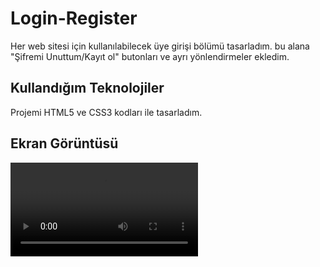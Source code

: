 <h1>Login-Register</h1>

Her web sitesi için kullanılabilecek üye girişi bölümü tasarladım.
bu alana "Şifremi Unuttum/Kayıt ol" butonları ve ayrı yönlendirmeler ekledim.

<h2> Kullandığım Teknolojiler </h2>

Projemi HTML5 ve CSS3 kodları ile tasarladım.

<h2>Ekran Görüntüsü</h2>

![](ezgif.com-video-to-gif.mp4)
